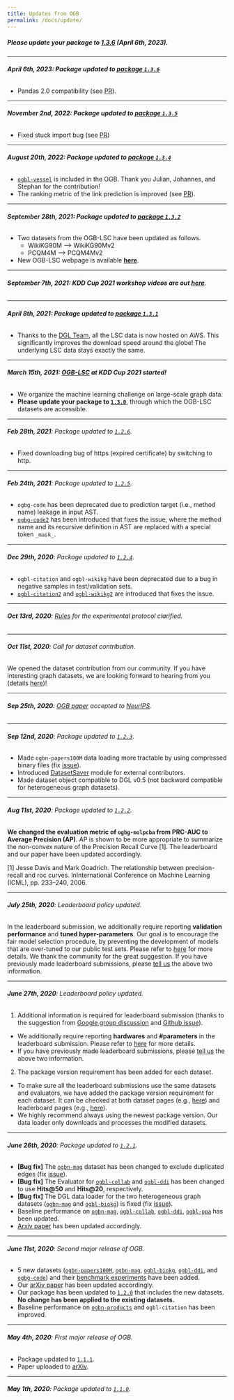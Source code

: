 ```yaml
---
title: Updates from OGB
permalink: /docs/update/
---
```


##### **Please update your package to [1.3.6](https://github.com/snap-stanford/ogb/releases/tag/1.3.6)** (April 6th, 2023).


-----

###### **April 6th, 2023: Package updated to [package `1.3.6`](https://github.com/snap-stanford/ogb/releases/tag/1.3.6)**
- Pandas 2.0 compatibility (see [PR](https://github.com/snap-stanford/ogb/pull/420)).

-------

###### **November 2nd, 2022: Package updated to [package `1.3.5`](https://github.com/snap-stanford/ogb/releases/tag/1.3.5)**
- Fixed stuck import bug (see [PR](https://github.com/snap-stanford/ogb/pull/368))

--------

###### **August 20th, 2022: Package updated to [package `1.3.4`](https://github.com/snap-stanford/ogb/releases/tag/1.3.4)**
- [`ogbl-vessel`](../linkprop/#ogbl-vessel) is included in the OGB. Thank you Julian, Johannes, and Stephan for the contribution!
- The ranking metric of the link prediction is improved (see [PR](https://github.com/snap-stanford/ogb/pull/357)).

------

###### **September 28th, 2021: Package updated to [package `1.3.2`](https://github.com/snap-stanford/ogb/releases/tag/1.3.2)**
- Two datasets from the OGB-LSC have been updated as follows.
    - WikiKG90M --> WikiKG90Mv2
    - PCQM4M --> PCQM4Mv2
- New OGB-LSC webpage is available **[here](/docs/lsc/)**.

--------

###### **September 7th, 2021: KDD Cup 2021 workshop videos are out [here](/kddcup2021/workshop/)**.

--------

###### **April 8th, 2021: Package updated to [package `1.3.1`](https://github.com/snap-stanford/ogb/releases/tag/1.3.1)**
- Thanks to the [DGL Team](https://www.dgl.ai/), all the LSC data is now hosted on AWS. This significantly improves the download speed around the globe! The underlying LSC data stays exactly the same.

-------

###### **March 15th, 2021: [OGB-LSC](/kddcup2021/) at KDD Cup 2021 started!**
- We organize the machine learning challenge on large-scale graph data.
- **Please update your package to [`1.3.0`](https://github.com/snap-stanford/ogb/releases/tag/1.3.0)**, through which the OGB-LSC datasets are accessible.

-------

###### **Feb 28th, 2021**: Package updated to [`1.2.6`](https://github.com/snap-stanford/ogb/releases/tag/1.2.6).
- Fixed downloading bug of https (expired certificate) by switching to http.

-------

###### **Feb 24th, 2021**: Package updated to [`1.2.5`](https://github.com/snap-stanford/ogb/releases/tag/1.2.5).
- `ogbg-code` has been deprecated due to prediction target (i.e., method name) leakage in input AST.
- [`ogbg-code2`](../graphprop/#ogbg-code2) has been introduced that fixes the issue, where the method name and its recursive definition in AST are replaced with a special token `_mask_`.

-------

###### **Dec 29th, 2020**: Package updated to [`1.2.4`](https://github.com/snap-stanford/ogb/releases/tag/1.2.4).
- `ogbl-citation` and `ogbl-wikikg` have been deprecated due to a bug in negative samples in test/validation sets. 
- [`ogbl-citation2`](../linkprop/#ogbl-citation2) and [`ogbl-wikikg2`](../linkprop/#ogbl-wikikg2) are introduced that fixes the issue.

---------

###### **Oct 13rd, 2020**: [Rules](../leader_rules) for the experimental protocol clarified.

-------

###### **Oct 11st, 2020**: Call for dataset contribution.
We opened the dataset contribution from our community. If you have interesting graph datasets, we are looking forward to hearing from you (details [here](https://docs.google.com/document/d/e/2PACX-1vS1hBTYLONRwAU9UxK42USTuRKrt_Yk4H0EhpLvJC_eOrGxbJUtrzDqlIStAFpnwZt2N28B3MuSxgqj/pub))!

-------

###### **Sep 25th, 2020**: [OGB paper](https://arxiv.org/abs/2005.00687) accepted to [NeurIPS](https://neurips.cc/).

-------

###### **Sep 12nd, 2020**: Package updated to [`1.2.3`](https://github.com/snap-stanford/ogb/releases/tag/1.2.3).
- Made `ogbn-papers100M` data loading more tractable by using compressed binary files (fix [issue](https://github.com/snap-stanford/ogb/issues/46)).
- Introduced [DatasetSaver](https://github.com/snap-stanford/ogb/blob/master/ogb/io/README.md) module for external contributors.
- Made dataset object compatible to DGL v0.5 (not backward compatible for heterogeneous graph datasets).

-------

###### **Aug 11st, 2020**: Package updated to [`1.2.2`](https://github.com/snap-stanford/ogb/releases/tag/1.2.2).
**We changed the evaluation metric of `ogbg-molpcba` from PRC-AUC to Average Precision (AP)**. AP is shown to be more appropriate to summarize the non-convex nature of the Precision Recall Curve [1]. The leaderboard and our paper have been updated accordingly.

[1] Jesse Davis and Mark Goadrich. The relationship between precision-recall and roc curves. InInternational Conference on Machine Learning (ICML), pp. 233–240, 2006.

-------

###### **July 25th, 2020**: Leaderboard policy updated.
In the leaderboard submission, we additionally require reporting **validation performance** and **tuned hyper-parameters**. 
Our goal is to encourage the fair model selection procedure, by preventing the development of models that are over-tuned to our public test sets. Please refer to [here](../leader_overview) for more details. We thank the community for the great suggestion.
If you have previously made leaderboard submissions, please [tell us](mailto:ogb@cs.stanford.edu) the above two information. 

-------

###### **June 27th, 2020**: Leaderboard policy updated.
1. Additional information is required for leaderboard submission (thanks to the suggestion from [Google group discussion](https://groups.google.com/forum/#!topic/open-graph-benchmark/duLzqer4mUE) and [Github issue](https://github.com/snap-stanford/ogb/issues/39)).
- We additionally require reporting **hardwares** and **#parameters** in the leaderboard submission. Please refer to [here](../leader_overview) for more details.
- If you have previously made leaderboard submissions, please [tell us](mailto:ogb@cs.stanford.edu) the above two information.

2. The package version requirement has been added for each dataset.
- To make sure all the leaderboard submissions use the same datasets and evaluators, we have added the package version requirement for each dataset. It can be checked at both dataset pages (e.g., [here](../nodeprop/)) and leaderboard pages (e.g., [here](../leader_nodeprop/)).
- We highly recommend always using the newest package version. Our data loader only downloads and processes the modified datasets.

-------

###### **June 26th, 2020**: Package updated to [`1.2.1`](https://github.com/snap-stanford/ogb/releases/tag/1.2.1).
- **[Bug fix]** The [`ogbn-mag`](../nodeprop/#ogbn-mag) dataset has been changed to exclude duplicated edges (fix [issue](https://github.com/snap-stanford/ogb/issues/40)).
- **[Bug fix]** The Evaluator for [`ogbl-collab`](../linkprop/#ogbl-collab) and [`ogbl-ddi`](../linkprop/#ogbl-ddi) has been changed to use **Hits@50** and **Hits@20**, respectively.
- **[Bug fix]** The DGL data loader for the two heterogeneous graph datasets ([`ogbn-mag`](../nodeprop/#ogbn-mag) and [`ogbl-biokg`](../linkprop/#ogbl-biokg)) is fixed (fix [issue](https://github.com/snap-stanford/ogb/issues/36)).
- Baseline performance on [`ogbn-mag`](../leader_nodeprop/#ogbn-mag), [`ogbl-collab`](../leader_linkprop/#ogbl-collab), [`ogbl-ddi`](../leader_linkprop/#ogbl-ddi), [`ogbl-ppa`](../leader_linkprop/#ogbl-ppa) has been updated.
- [Arxiv paper](https://arxiv.org/abs/2005.00687) has been updated accordingly.

-------

###### **June 11st, 2020**: Second major release of OGB.
- 5 new datasets ([`ogbn-papers100M`](../nodeprop/#ogbn-papers100M), [`ogbn-mag`](../nodeprop/#ogbn-mag), [`ogbl-biokg`](../linkprop/#ogbl-biokg), [`ogbl-ddi`](../linkprop/#ogbl-ddi), and [`ogbg-code`](../graphprop/#ogbg-code2)) and their [benchmark experiments](https://github.com/snap-stanford/ogb/tree/master/examples) have been added.
- Our [arXiv paper](https://arxiv.org/abs/2005.00687) has been updated accordingly.
- Our package has been updated to [`1.2.0`](https://github.com/snap-stanford/ogb/releases/tag/1.2.0) that includes the new datasets. **No change has been applied to the existing datasets.**
- Baseline performance on [`ogbn-products`](../leader_nodeprop/#ogbn-products) and `ogbl-citation` has been improved.

-------

###### **May 4th, 2020**: First major release of OGB.
- Package updated to [`1.1.1`](https://github.com/snap-stanford/ogb/releases/tag/1.1.1). 
- Paper uploaded to [arXiv](https://arxiv.org/abs/2005.00687).

-----

###### **May 1th, 2020**: Package updated to [`1.1.0`](https://github.com/snap-stanford/ogb/releases/tag/1.1.0). 

